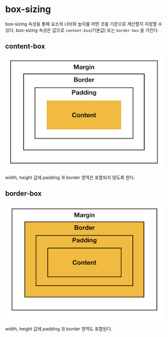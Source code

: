 <!--meta
title: box-sizing - CSS - dev-blog
description: CSS box-sizing 정리
keywords: box-sizing, CSS, content-box, border-box
-->

# box-sizing

box-sizing 속성을 통해 요소의 너비와 높이를 어떤 것을 기준으로 계산할지 지정할 수 있다.
box-sizing 속성은 값으로 `content-box`(기본값) 또는 `border-box` 을 가진다.

## content-box

![content-box](./assets/box-sizing-content-box.png)

width, height 값에 padding 과 border 영역은 포함되지 않도록 한다.

##  border-box

![border-box](./assets/box-sizing-border-box.png)

width, height 값에 padding 과 border 영역도 포함된다.

